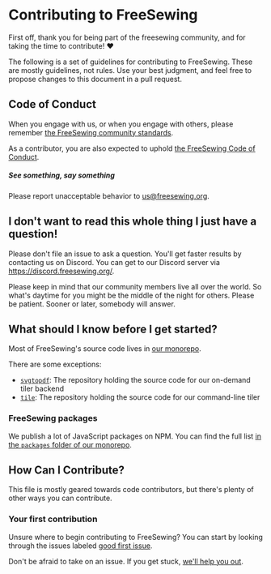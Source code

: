 # Contributing to FreeSewing

First off, 
thank you for being part of the freesewing community,
and for taking the time to contribute! ❤️  

The following is a set of guidelines for contributing to FreeSewing.
These are mostly guidelines, not rules. 
Use your best judgment, and feel free to propose changes to this document in a pull request.

## Code of Conduct

When you engage with us, or when you engage with others, 
please remember [the FreeSewing community standards](https://freesewing.org/docs/about/community-standards/).

As a contributor, you are also expected to uphold [the FreeSewing Code of Conduct](https://freesewing.dev/guides/code-of-conduct). 

<Tip>

##### See something, say something

Please report unacceptable behavior to [us@freesewing.org](mailto:us@freesewing.org).

</Tip>

## I don't want to read this whole thing I just have a question!

Please don't file an issue to ask a question. 
You'll get faster results by contacting us on Discord.
You can get to our Discord server via https://discord.freesewing.org/. 

Please keep in mind that our community members live all over the world. 
So what's daytime for you might be the middle of the night for others.
Please be patient. Sooner or later, somebody will answer.

## What should I know before I get started?

Most of FreeSewing's source code lives in [our monorepo](https://github.com/freesewing/freesewing).

There are some exceptions:

 - [`svgtopdf`](https://github.com/freesewing/svgtopdf): The repository holding the source code for our on-demand tiler backend
 - [`tile`](https://github.com/freesewing/tile): The repository holding the source code for our command-line tiler

### FreeSewing packages

We publish a lot of JavaScript packages on NPM. You can find the full list [in the `packages` folder of our monorepo](https://github.com/freesewing/freesewing/tree/develop/packages).

## How Can I Contribute?

This file is mostly geared towards code contributors, but there's plenty of other ways you can contribute.

### Your first contribution

Unsure where to begin contributing to FreeSewing? 
You can start by looking through the issues labeled [good first issue](https://codeberg.org/freesewing/freesewing/issues?q=&type=all&sort=&state=open&labels=344963).

Don't be afraid to take on an issue. If you get stuck, [we'll help you out](https://discord.freesewing.org/).


<ReadMore />
